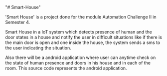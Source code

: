 "# Smart-House" 

'Smart House' is a project done for the module 	Automation Challenge II in Semester 4. 

Smart House in a IoT system which detects presence of human and the door states in a house and notify the user in difficult situations like if there is the main door is open and one inside the house, the system sends a sms to the user indicating the situation.

Also there will be a android application where user can anytime check on the state of human presence and doors in his house and in each of the room. This source code represents the android application. 
